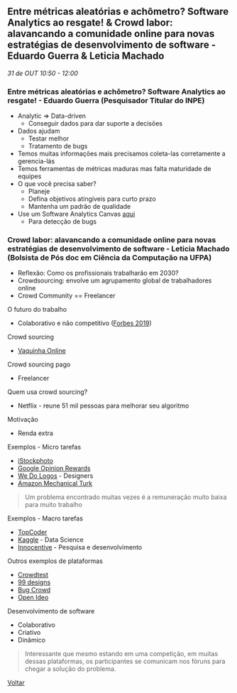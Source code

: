 
## Entre métricas aleatórias e achômetro? Software Analytics ao resgate! & Crowd labor: alavancando a comunidade online para novas estratégias de desenvolvimento de software -  Eduardo Guerra & Leticia Machado
_31 de OUT 10:50 - 12:00_

### Entre métricas aleatórias e achômetro? Software Analytics ao resgate! - Eduardo Guerra (Pesquisador Titular do INPE)

* Analytic => Data-driven
    * Conseguir dados para dar suporte a decisões
* Dados ajudam
    * Testar melhor
    * Tratamento de bugs
* Temos muitas informações mais precisamos coleta-las corretamente a gerencia-lás
* Temos ferramentas de métricas maduras mas falta maturidade de equipes
* O que você precisa saber?
    * Planeje
    * Defina objetivos atingíveis para curto prazo
    * Mantenha um padrão de qualidade
* Use um Software Analytics Canvas [aqui](http://ksiresearch.org/seke/seke19paper/seke19paper_146.pdf)
    * Para detecção de bugs
    

### Crowd labor: alavancando a comunidade online para novas estratégias de desenvolvimento de software - Leticia Machado (Bolsista de Pós doc em Ciência da Computação na UFPA)

* Reflexão: Como os profissionais trabalharão em 2030?
* Crowdsourcing: envolve um agrupamento global de trabalhadores online
* Crowd Community == Freelancer

O futuro do trabalho
* Colaborativo e não competitivo ([Forbes 2019](https://www.forbes.com/sites/johnwinsor/2019/01/28/the-future-of-work-is-collaborative-not-competitive-jointhecollective/#3b74a7c85296))

Crowd sourcing
* [Vaquinha Online](https://www.vakinha.com.br/)

Crowd sourcing pago
* Freelancer

Quem usa crowd sourcing?
* Netflix - reune 51 mil pessoas para melhorar seu algoritmo

Motivação
* Renda extra

Exemplos - Micro tarefas
* [iStockphoto](https://www.istockphoto.com/br)
* [Google Opinion Rewards](https://surveys.google.com/google-opinion-rewards/)
* [We Do Logos](https://www.wedologos.com.br/logo-gratis/) - Designers
* [Amazon Mechanical Turk](https://www.mturk.com/)

> Um problema encontrado muitas vezes é a remuneração muito baixa para muito trabalho

Exemplos - Macro tarefas
* [TopCoder](https://www.topcoder.com/)
* [Kaggle](https://www.kaggle.com/) - Data Science
* [Innocentive](https://www.innocentive.com/) - Pesquisa e desenvolvimento

Outros exemplos de plataformas
* [Crowdtest](https://www.crowdtest.me/)
* [99 designs](https://en.99designs.com.br/)
* [Bug Crowd](https://www.bugcrowd.com/)
* [Open Ideo](https://www.openideo.com/)

Desenvolvimento de software
* Colaborativo
* Criativo
* Dinâmico

> Interessante que mesmo estando em uma competição, em muitas dessas plataformas, os participantes se comunicam nos fóruns para chegar a solução do problema.


[Voltar](/webbr2019)